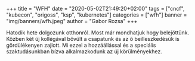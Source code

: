+++
title = "WFH"
date = "2020-05-02T21:49:20+02:00"
tags = ["cncf", "kubecon", "origoss", "ksp", "kubernetes"]
categories = ["wfh"]
banner = "img/banners/wfh.jpeg"
author = "Gabor Rozsa"
+++

Hatodik hete dolgozunk otthonról. Most már mondhatjuk hogy belejöttünk. Közben két új kollégával bővült a csapatunk és az ő beilleszkedésük is gördülékenyen zajlott. Mi ezzel a hozzáállással és a speciális szaktudásunkban bízva alkalmazkodunk az új körülményekhez.

